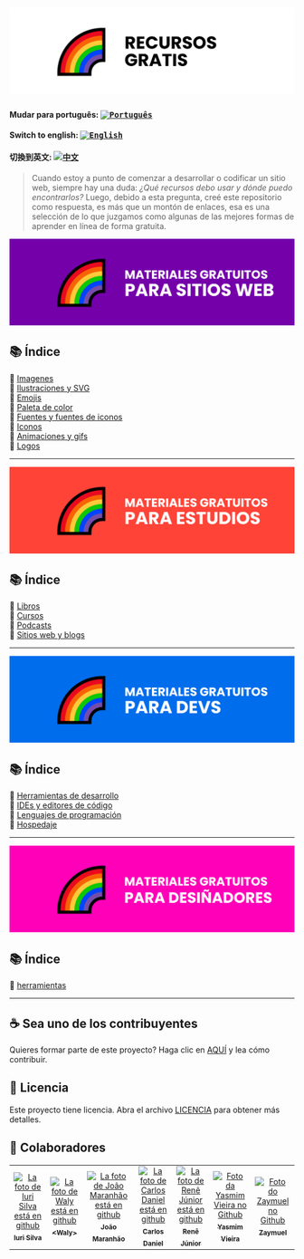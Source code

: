 <h1 align="center">
  <img src="assets/image/logoes.png">
</h1>

#### Mudar para português: <kbd>[<img title="Português" alt="Português" src="../../flags/br.jpg" width="22">](../../README.md)</kbd>

#### Switch to english: <kbd>[<img title="English" alt="English" src="../../flags/eua.png" width="22">](../english/README.en.md)</kbd>

#### 切換到英文: <kbd>[<img title="中文" alt="中文" src="../../flags/cn.png" width="22">](../中文/README.cn.md)</kbd>

> Cuando estoy a punto de comenzar a desarrollar o codificar un sitio web, siempre hay una duda: <i> ¿Qué recursos debo usar y dónde puedo encontrarlos?</i>
> Luego, debido a esta pregunta, creé este repositorio como respuesta, es más que un montón de enlaces, esa es una selección de lo que juzgamos como algunas de las mejores formas de aprender en línea de forma gratuita.

<img src="assets/image/banner1es.png">

## 📚 Índice

🔖 [Imagenes](pages/materiales-gratuitos-para-sitio-web.es.md#-imagenes)<br>
🔖 [Ilustraciones y SVG](pages/materiales-gratuitos-para-sitio-web.es.md#-ilustraciones-y-svg)<br>
🔖 [Emojis](pages/materiales-gratuitos-para-sitio-web.es.md#-emojis)<br>
🔖 [Paleta de color](pages/materiales-gratuitos-para-sitio-web.es.md#-paleta-de-color)<br>
🔖 [Fuentes y fuentes de iconos](pages/materiales-gratuitos-para-sitio-web.es.md#-fuentes-y-fuentes-de-iconos)<br>
🔖 [Iconos](pages/materiales-gratuitos-para-sitio-web.es.md#-iconos)<br>
🔖 [Animaciones y gifs](pages/materiales-gratuitos-para-sitio-web.es.md#-animaciones-y-gifs)<br>
🔖 [Logos](pages/materiales-gratuitos-para-sitio-web.es.md#-logos)<br>

---

<img src="assets/image/banner2es.png">

## 📚 Índice

🔖 [Libros](pages/materiales-gratuitos-para-estudios.es.md#-libros)<br>
🔖 [Cursos](pages/materiales-gratuitos-para-estudios.es.md#-cursos)<br>
🔖 [Podcasts](pages/materiales-gratuitos-para-estudios.es.md#-podcasts)<br>
🔖 [Sitios web y blogs](pages/materiales-gratuitos-para-estudios.es.md#-sitios-web-y-blogs)<br>

---

<img src="assets/image/banner3es.png">

## 📚 Índice

🔖 [Herramientas de desarrollo](pages/materiales-gratuitos-para-desarrolladores.es.md#-herramientas-de-desarrollo)<br>
🔖 [IDEs y editores de código](pages/materiales-gratuitos-para-desarrolladores.es.md#-ides-y-editores-de-codigo)<br>
🔖 [Lenguajes de programación](pages/materiales-gratuitos-para-desarrolladores.es.md#-lenguajes-de-programacion)<br>
🔖 [Hospedaje](pages/materiales-gratuitos-para-desarrolladores.es.md#-hospedaje)<br>

---

<img src="assets/image/banner4es.png">

## 📚 Índice

🔖 [herramientas](pages/materiales-gratuitos-para-disenadores.es.md#-herramientas)<br>

---

## ☕ Sea uno de los contribuyentes

Quieres formar parte de este proyecto? Haga clic en [AQUÍ](CONTRIBUTING.es.md) y lea cómo contribuir.<br>

## 🍜 Licencia

Este proyecto tiene licencia. Abra el archivo [LICENCIA](LICENSE.es.md) para obtener más detalles.<br>

## 🦄 Colaboradores

<table>
  <tr>
    <td align="center">
      <a href="https://github.com/iuricode">
        <img src="https://avatars3.githubusercontent.com/u/31936044" width="100px;" alt="La foto de Iuri Silva está en github"/><br>
        <sub>
          <b>Iuri Silva</b>
        </sub>
      </a>
    </td>
    <td align="center">
      <a href="https://github.com/walysonfelipe">
        <img src="https://avatars1.githubusercontent.com/u/35854466" width="100px;" alt="La foto de Waly está en github"/><br>
        <sub>
          <b><<!---->Waly></b>
        </sub>
      </a><br>
    </td>
    <td align="center">
      <a href="https://github.com/joaomaranhao">
        <img src="https://avatars0.githubusercontent.com/u/31970285" width="100px;" alt="La foto de João Maranhão está en github"/><br>
        <sub>
          <b>João Maranhão</b>
        </sub>
      </a><br>
    </td>
    <td align="center">
      <a href="https://github.com/z3ox1s">
        <img src="https://avatars0.githubusercontent.com/u/66672234" width="100px;" alt="La foto de Carlos Daniel está en github"/><br>
        <sub>
          <b>Carlos Daniel</b>
        </sub>
      </a><br>
    </td>
    <td align="center">
      <a href="https://github.com/reness0">
        <img src="https://avatars0.githubusercontent.com/u/49681380" width="100px;" alt="La foto de Renê Júnior está en github"/><br>
        <sub>
          <b>Renê Júnior</b>
        </sub>
      </a><br>
    </td>
    <td align="center">
      <a href="https://github.com/YasmimVieira">
        <img src="https://avatars.githubusercontent.com/u/47395019" width="100px;" alt="Foto da Yasmim Vieira no Github"/><br>
        <sub>
          <b>Yasmim Vieira</b>
        </sub>
      </a><br>
    </td>
     <td align="center">
      <a href="https://github.com/zaymuel">
        <img src="https://avatars.githubusercontent.com/u/63195645" width="100px;" alt="Foto do Zaymuel no Github"/><br>
        <sub>
          <b>Zaymuel</b>
        </sub>
      </a><br>
    </td>
  </tr>
</table>